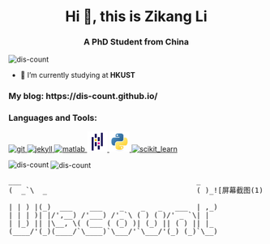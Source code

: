 <h1 align="center">Hi 👋, this is Zikang Li</h1>
<h3 align="center">A PhD Student from China</h3>

<p align="left"> <img src="https://komarev.com/ghpvc/?username=dis-count&label=Profile%20views&color=0e75b6&style=flat" alt="dis-count" /> </p>

- 🔭 I’m currently studying at **HKUST**

<h3 align="left">My blog: https://dis-count.github.io/</h3>
<p align="left">
</p>

<h3 align="left">Languages and Tools:</h3>
<p align="left"> <a href="https://git-scm.com/" target="_blank" rel="noreferrer"> <img src="https://www.vectorlogo.zone/logos/git-scm/git-scm-icon.svg" alt="git" width="40" height="40"/> </a> <a href="https://jekyllrb.com/" target="_blank" rel="noreferrer"> <img src="https://www.vectorlogo.zone/logos/jekyllrb/jekyllrb-icon.svg" alt="jekyll" width="40" height="40"/> </a> <a href="https://www.mathworks.com/" target="_blank" rel="noreferrer"> <img src="https://upload.wikimedia.org/wikipedia/commons/2/21/Matlab_Logo.png" alt="matlab" width="40" height="40"/> </a> <a href="https://pandas.pydata.org/" target="_blank" rel="noreferrer"> <img src="https://raw.githubusercontent.com/devicons/devicon/2ae2a900d2f041da66e950e4d48052658d850630/icons/pandas/pandas-original.svg" alt="pandas" width="40" height="40"/> </a> <a href="https://www.python.org" target="_blank" rel="noreferrer"> <img src="https://raw.githubusercontent.com/devicons/devicon/master/icons/python/python-original.svg" alt="python" width="40" height="40"/> </a> <a href="https://scikit-learn.org/" target="_blank" rel="noreferrer"> <img src="https://upload.wikimedia.org/wikipedia/commons/0/05/Scikit_learn_logo_small.svg" alt="scikit_learn" width="40" height="40"/> </a> </p>

<p><img align="left" src="https://github-readme-stats.vercel.app/api/top-langs?username=dis-count&show_icons=true&locale=en&layout=compact" alt="dis-count" /></p>

<p>&nbsp;<img align="center" src="https://github-readme-stats.vercel.app/api?username=dis-count&show_icons=true&locale=en" alt="dis-count" /></p>

<pre>
___                                         _
(  _`\  _                                   ( )_![屏幕截图(1)](https://user-images.githubusercontent.com/33273755/182768037-5d6d0b5e-58ff-44bf-be56-410a462eb24c.png)

| | ) |(_)  ___    ___    _    _   _   ___  | ,_)
| | | )| |/',__) /'___) /'_`\ ( ) ( )/' _ `\| |
| |_) || |\__, \( (___ ( (_) )| (_) || ( ) || |_
(____/'(_)(____/`\____)`\___/'`\___/'(_) (_)`\__)

</pre>
